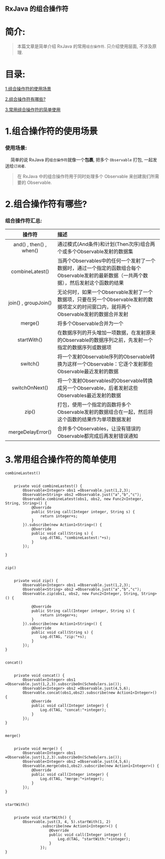 RxJava 的组合操作符
-------------

# 简介:
> 本篇文章是简单介绍 RxJava 的常用`组合操作符`. 只介绍使用层面, 不涉及原理.

# 目录:
[1.组合操作符的使用场景](#1)

[2.组合操作符有哪些?](#2)

[3.常用组合操作符的简单使用](#3)


# <span id = "1">**1.组合操作符的使用场景**</span>

### 使用场景:

&ensp;&ensp; 简单的说 RxJava 的`组合操作符`就像一个**包裹**, 把多个 `Observable` 打包, 一起发送给`订阅者`.
> 在 RxJava 中的组合操作符用于同时处理多个 Observable 来创建我们所需要的 Observable.


# <span id = "2">**2.组合操作符有哪些?**</span>

### 组合操作符汇总:

|操作符|描述|
|:------:|:------|
| and() , then() , when() | 通过模式(And条件)和计划(Then次序)组合两个或多个Observable发射的数据集 |
| combineLatest() |  	当两个Observables中的任何一个发射了一个数据时，通过一个指定的函数组合每个Observable发射的最新数据（一共两个数据），然后发射这个函数的结果 |
| join() , groupJoin() | 无论何时，如果一个Observable发射了一个数据项，只要在另一个Observable发射的数据项定义的时间窗口内，就将两个Observable发射的数据合并发射 |
| merge() | 将多个Observable合并为一个 |
| startWith() | 在数据序列的开头增加一项数据，在发射原来的Observable的数据序列之前，先发射一个指定的数据序列或数据项 |
| switch() | 将一个发射Observable序列的Observable转换为这样一个Observable：它逐个发射那些Observable最近发射的数据 |
| switchOnNext() | 将一个发射Observables的Observable转换成另一个Observable，后者发射这些Observables最近发射的数据 |
| zip() | 打包，使用一个指定的函数将多个Observable发射的数据组合在一起，然后将这个函数的结果作为单项数据发射 |
| mergeDelayError() | 合并多个Observables，让没有错误的Observable都完成后再发射错误通知 |


# <span id = "3">**3.常用组合操作符的简单使用**</span>



`combineLastest()`

```

    private void combineLastest() {
        Observable<Integer> obs1 =Observable.just(1,2,3);
        Observable<String> obs2 =Observable.just("a","b","c");
        Observable.combineLatest(obs1, obs2, new Func2<Integer, String, String>() {
            @Override
            public String call(Integer integer, String s) {
                return integer+s;
            }
        }).subscribe(new Action1<String>() {
            @Override
            public void call(String s) {
                Log.d(TAG, "combineLastest:"+s);
            }
        });

}


```


`zip()`

```

    private void zip() {
        Observable<Integer> obs1 =Observable.just(1,2,3);
        Observable<String> obs2 =Observable.just("a","b","c");
        Observable.zip(obs1, obs2, new Func2<Integer, String, String>() {

            @Override
            public String call(Integer integer, String s) {
                return integer+s;
            }
        }).subscribe(new Action1<String>() {
            @Override
            public void call(String s) {
                Log.d(TAG, "zip:"+s);
            }
        });
}


```


`concat()`

```

    private void concat() {
        Observable<Integer> obs1 =Observable.just(1,2,3).subscribeOn(Schedulers.io());
        Observable<Integer> obs2 =Observable.just(4,5,6);
        Observable.concat(obs1,obs2).subscribe(new Action1<Integer>() {
            @Override
            public void call(Integer integer) {
                Log.d(TAG, "concat:"+integer);
            }
        });
}


```


`merge()`

```

    private void merge() {
        Observable<Integer> obs1 =Observable.just(1,2,3).subscribeOn(Schedulers.io());
        Observable<Integer> obs2 =Observable.just(4,5,6);
        Observable.merge(obs1,obs2).subscribe(new Action1<Integer>() {
            @Override
            public void call(Integer integer) {
                Log.d(TAG, "merge:"+integer);
            }
        });
}


```


`startWith()`

```

    private void startWith() {
        Observable.just(3, 4, 5).startWith(1, 2)
                .subscribe(new Action1<Integer>() {
                    @Override
                    public void call(Integer integer) {
                        Log.d(TAG, "startWith:"+integer);
                    }
                });
}


```
